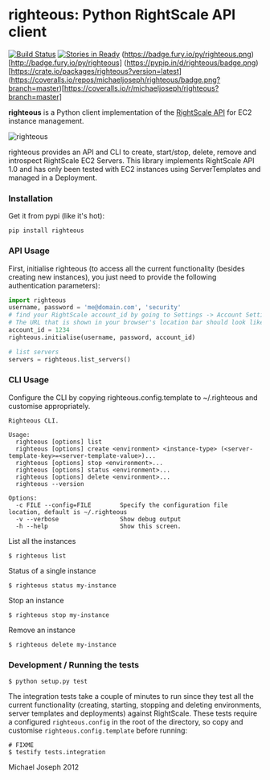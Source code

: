 # righteous: Python RightScale API client

[![Build Status](https://secure.travis-ci.org/michaeljoseph/righteous.png)](http://travis-ci.org/michaeljoseph/righteous)
[![Stories in Ready](https://badge.waffle.io/michaeljoseph/righteous.png?label=ready)](https://waffle.io/michaeljoseph/righteous)
(https://badge.fury.io/py/righteous.png)[http://badge.fury.io/py/righteous]
(https://pypip.in/d/righteous/badge.png)[https://crate.io/packages/righteous?version=latest]
(https://coveralls.io/repos/michaeljoseph/righteous/badge.png?branch=master)[https://coveralls.io/r/michaeljoseph/righteous?branch=master]

**righteous** is a Python client implementation of the [RightScale API](http://support.rightscale.com/15-References/RightScale_API_Reference_Guide) for EC2 instance management.

![righteous](https://github.com/michaeljoseph/righteous/raw/master/resources/righteous.jpg)

righteous provides an API and CLI to create, start/stop, delete, remove and introspect RightScale EC2 Servers.
This library implements RightScale API 1.0 and has only been tested with EC2 instances using ServerTemplates and managed in a Deployment.

### Installation

Get it from pypi (like it's hot):

    pip install righteous

### API Usage

First, initialise righteous (to access all the current functionality (besides creating new instances), you just need to provide the following authentication parameters):

```python
import righteous
username, password = 'me@domain.com', 'security'
# find your RightScale account_id by going to Settings -> Account Settings in the RightScale Dashboard
# The URL that is shown in your browser's location bar should look like the following: https://my.rightscale.com/accounts/1234.
account_id = 1234
righteous.initialise(username, password, account_id)

# list servers
servers = righteous.list_servers()
```

### CLI Usage

Configure the CLI by copying righteous.config.template to ~/.righteous
and customise appropriately.
	
	Righteous CLI.
	
	Usage:
	  righteous [options] list
	  righteous [options] create <environment> <instance-type> (<server-template-key>=<server-template-value>)...
	  righteous [options] stop <environment>...
	  righteous [options] status <environment>...
	  righteous [options] delete <environment>...
	  righteous --version
	
	Options:
	  -c FILE --config=FILE        Specify the configuration file location, default is ~/.righteous
	  -v --verbose                 Show debug output          
	  -h --help                    Show this screen.

List all the instances

    $ righteous list
    
Status of a single instance

    $ righteous status my-instance

Stop an instance

    $ righteous stop my-instance

Remove an instance

    $ righteous delete my-instance


### Development / Running the tests

    $ python setup.py test

The integration tests take a couple of minutes to run since they test all the current functionality (creating, starting, stopping and deleting environments, server templates and deployments)
against RightScale.
These tests require a configured `righteous.config` in the root of the directory, so copy and customise `righteous.config.template` before running:

    # FIXME
    $ testify tests.integration 


Michael Joseph 2012
